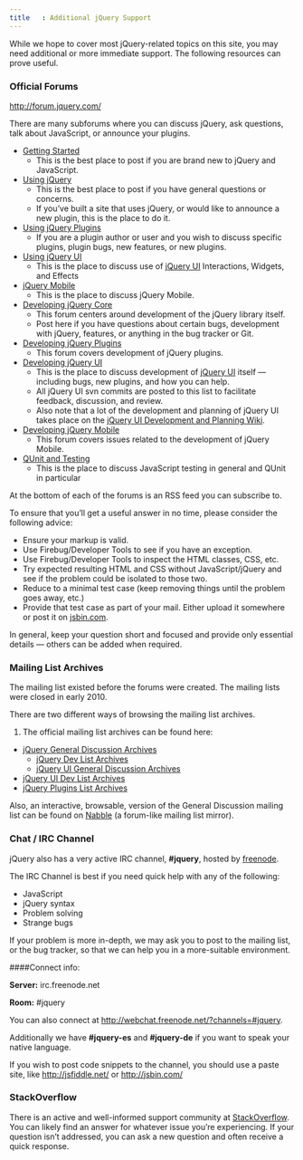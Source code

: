 ```yaml
---
title   : Additional jQuery Support
---
```


While we hope to cover most jQuery-related topics on this site, you may need additional or more immediate support. The following resources can prove useful.

### Official Forums

http://forum.jquery.com/

There are many subforums where you can discuss jQuery, ask questions, talk about JavaScript, or announce your plugins.

* [Getting Started](http://forum.jquery.com/getting-started)
  * This is the best place to post if you are brand new to jQuery and JavaScript.
* [Using jQuery](http://forum.jquery.com/using-jquery)
  * This is the best place to post if you have general questions or concerns.
  * If you&rsquo;ve built a site that uses jQuery, or would like to announce a new plugin, this is the place to do it.
* [Using jQuery Plugins](http://forum.jquery.com/using-jquery-plugins)
  * If you are a plugin author or user and you wish to discuss specific plugins, plugin bugs, new features, or new plugins.
* [Using jQuery UI](http://forum.jquery.com/using-jquery-ui)
  * This is the place to discuss use of [jQuery UI](http://jqueryui.com/) Interactions, Widgets, and Effects
* [jQuery Mobile](http://forum.jquery.com/jquery-mobile)
  * This is the place to discuss jQuery Mobile.
* [Developing jQuery Core](http://forum.jquery.com/developing-jquery-core)
  * This forum centers around development of the jQuery library itself.
  * Post here if you have questions about certain bugs, development with jQuery, features, or anything in the bug tracker or Git.
* [Developing jQuery Plugins](http://forum.jquery.com/developing-jquery-plugins)
  * This forum covers development of jQuery plugins.
* [Developing jQuery UI](http://forum.jquery.com/developing-jquery-ui)
  * This is the place to discuss development of [jQuery UI](http://jqueryui.com/) itself &mdash; including bugs, new plugins, and how you can help.
  * All jQuery UI svn commits are posted to this list to facilitate feedback, discussion, and review.
  * Also note that a lot of the development and planning of jQuery UI takes place on the [jQuery UI Development and Planning Wiki](http://wiki.jqueryui.com/).
* [Developing jQuery Mobile](http://forum.jquery.com/developing-jquery-mobile)
  * This forum covers issues related to the development of jQuery Mobile.
* [QUnit and Testing](http://forum.jquery.com/qunit-and-testing)
  * This is the place to discuss JavaScript testing in general and QUnit in particular

At the bottom of each of the forums is an RSS feed you can subscribe to.

To ensure that you&rsquo;ll get a useful answer in no time, please consider the following advice:

* Ensure your markup is valid.
* Use Firebug/Developer Tools to see if you have an exception.
* Use Firebug/Developer Tools to inspect the HTML classes, CSS, etc.
* Try expected resulting HTML and CSS without JavaScript/jQuery and see if the problem could be isolated to those two.
* Reduce to a minimal test case (keep removing things until the problem goes away, etc.)
* Provide that test case as part of your mail. Either upload it somewhere or post it on [jsbin.com](http://jsbin.com/).

In general, keep your question short and focused and provide only essential details &mdash; others can be added when required.

### Mailing List Archives

The mailing list existed before the forums were created. The mailing lists were closed in early 2010.

There are two different ways of browsing the mailing list archives.

1. The official mailing list archives can be found here:
  * [jQuery General Discussion Archives](http://groups.google.com/group/jquery-en)
	* [jQuery Dev List Archives](http://groups.google.com/group/jquery-dev)
	* [jQuery UI General Discussion Archives](http://groups.google.com/group/jquery-ui)
  * [jQuery UI Dev List Archives](http://groups.google.com/group/jquery-ui-dev)
  * [jQuery Plugins List Archives](http://groups.google.com/group/jquery-plugins)

Also, an interactive, browsable, version of the General Discussion mailing list can be found on [Nabble](http://www.nabble.com/JQuery-f15494.html) (a forum-like mailing list mirror).

### Chat / IRC Channel

jQuery also has a very active IRC channel, **#jquery**, hosted by [freenode](http://freenode.net/).

The IRC Channel is best if you need quick help with any of the following:

* JavaScript
* jQuery syntax
* Problem solving
* Strange bugs

If your problem is more in-depth, we may ask you to post to the mailing list, or the bug tracker, so that we can help you in a more-suitable environment.

####Connect info:

**Server:** irc.freenode.net

**Room:** #jquery

You can also connect at http://webchat.freenode.net/?channels=#jquery.

Additionally we have **#jquery-es** and **#jquery-de** if you want to speak your native language.

If you wish to post code snippets to the channel, you should use a paste site, like http://jsfiddle.net/ or http://jsbin.com/

### StackOverflow

There is an active and well-informed support community at [StackOverflow](http://stackoverflow.com/questions/tagged/jquery). You can likely find an answer for whatever issue you&rsquo;re experiencing. If your question isn&rsquo;t addressed, you can ask a new question and often receive a quick response.